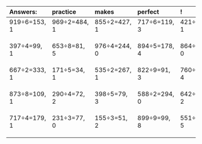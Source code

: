 | Answers: | practice | makes | perfect | ! |
| :--- | :--- | :--- | :--- | :--- |
| 919÷6=153, 1 | 969÷2=484, 1 | 855÷2=427, 1 | 717÷6=119, 3 | 421÷3=140, 1 | 
|   |   |   |   |   | 
|   |   |   |   |   | 
|   |   |   |   |   | 
| 397÷4=99, 1 | 653÷8=81, 5 | 976÷4=244, 0 | 894÷5=178, 4 | 864÷8=108, 0 | 
|   |   |   |   |   | 
|   |   |   |   |   | 
|   |   |   |   |   | 
| 667÷2=333, 1 | 171÷5=34, 1 | 535÷2=267, 1 | 822÷9=91, 3 | 760÷6=126, 4 | 
|   |   |   |   |   | 
|   |   |   |   |   | 
|   |   |   |   |   | 
| 873÷8=109, 1 | 290÷4=72, 2 | 398÷5=79, 3 | 588÷2=294, 0 | 642÷5=128, 2 | 
|   |   |   |   |   | 
|   |   |   |   |   | 
|   |   |   |   |   | 
| 717÷4=179, 1 | 231÷3=77, 0 | 155÷3=51, 2 | 899÷9=99, 8 | 551÷7=78, 5 | 
|   |   |   |   |   | 
|   |   |   |   |   | 
|   |   |   |   |   | 
